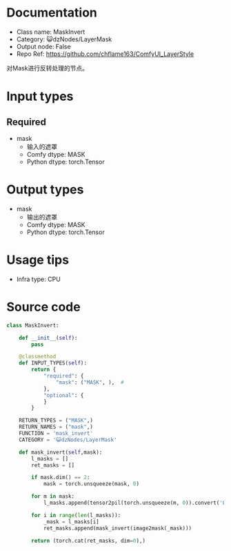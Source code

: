 # Documentation
- Class name: MaskInvert
- Category: 😺dzNodes/LayerMask
- Output node: False
- Repo Ref: https://github.com/chflame163/ComfyUI_LayerStyle

对Mask进行反转处理的节点。

# Input types

## Required

- mask
    - 输入的遮罩
    - Comfy dtype: MASK
    - Python dtype: torch.Tensor

# Output types

- mask
    - 输出的遮罩
    - Comfy dtype: MASK
    - Python dtype: torch.Tensor

# Usage tips
- Infra type: CPU

# Source code
```python
class MaskInvert:

    def __init__(self):
        pass

    @classmethod
    def INPUT_TYPES(self):
        return {
            "required": {
                "mask": ("MASK", ),  #
            },
            "optional": {
            }
        }

    RETURN_TYPES = ("MASK",)
    RETURN_NAMES = ("mask",)
    FUNCTION = 'mask_invert'
    CATEGORY = '😺dzNodes/LayerMask'

    def mask_invert(self,mask):
        l_masks = []
        ret_masks = []

        if mask.dim() == 2:
            mask = torch.unsqueeze(mask, 0)

        for m in mask:
            l_masks.append(tensor2pil(torch.unsqueeze(m, 0)).convert('L'))

        for i in range(len(l_masks)):
            _mask = l_masks[i]
            ret_masks.append(mask_invert(image2mask(_mask)))

        return (torch.cat(ret_masks, dim=0),)
```